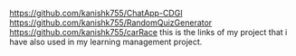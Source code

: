 https://github.com/kanishk755/ChatApp-CDGI
https://github.com/kanishk755/RandomQuizGenerator
https://github.com/kanishk755/carRace
this is the links of my project that i have also used in my learning management project.
